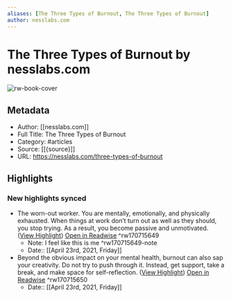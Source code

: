 ```yaml
---
aliases: [The Three Types of Burnout, The Three Types of Burnout]
author: nesslabs.com
---
```

# The Three Types of Burnout by nesslabs.com

![rw-book-cover](https://readwise-assets.s3.amazonaws.com/static/images/article0.00998d930354.png)

## Metadata
- Author: [[nesslabs.com]]
- Full Title: The Three Types of Burnout
- Category: #articles
- Source: [[{source}]]
- URL: https://nesslabs.com/three-types-of-burnout

## Highlights
### New highlights synced
- The worn-out worker. You are mentally, emotionally, and physically exhausted. When things at work don’t turn out as well as they should, you stop trying. As a result, you become passive and unmotivated. ([View Highlight](https://instapaper.com/read/1398281104/16176491)) [Open in Readwise](https://readwise.io/open/170715649) ^rw170715649
    - Note: I feel like this is me ^rw170715649-note
    - Date:: [[April 23rd, 2021, Friday]]
- Beyond the obvious impact on your mental health, burnout can also sap your creativity. Do not try to push through it. Instead, get support, take a break, and make space for self-reflection. ([View Highlight](https://instapaper.com/read/1398281104/16176502)) [Open in Readwise](https://readwise.io/open/170715650) ^rw170715650
    - Date:: [[April 23rd, 2021, Friday]]
